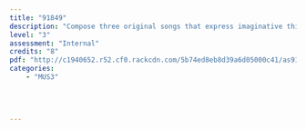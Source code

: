 ```yaml
---
title: "91849"
description: "Compose three original songs that express imaginative thinking"
level: "3"
assessment: "Internal"
credits: "8"
pdf: "http://c1940652.r52.cf0.rackcdn.com/5b74ed8eb8d39a6d05000c41/as91849.pdf"
categories:
    - "MUS3"
    
    
    
    
---
```


